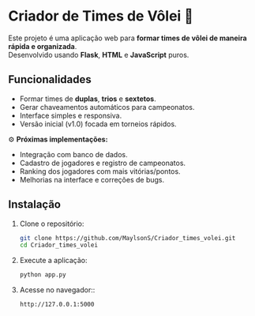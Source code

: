 # Criador de Times de Vôlei 🏐

Este projeto é uma aplicação web para **formar times de vôlei de maneira rápida e organizada**.  
Desenvolvido usando **Flask**, **HTML** e **JavaScript** puros.

## Funcionalidades
- Formar times de **duplas**, **trios** e **sextetos**.
- Gerar chaveamentos automáticos para campeonatos.
- Interface simples e responsiva.
- Versão inicial (v1.0) focada em torneios rápidos.

⚙️ **Próximas implementações:**
- Integração com banco de dados.
- Cadastro de jogadores e registro de campeonatos.
- Ranking dos jogadores com mais vitórias/pontos.
- Melhorias na interface e correções de bugs.

## Instalação

1. Clone o repositório:
   ```bash
   git clone https://github.com/MaylsonS/Criador_times_volei.git
   cd Criador_times_volei
   
2. Execute a aplicação:
   ```bash
   python app.py
   
3. Acesse no navegador::
   ```bash
   http://127.0.0.1:5000

